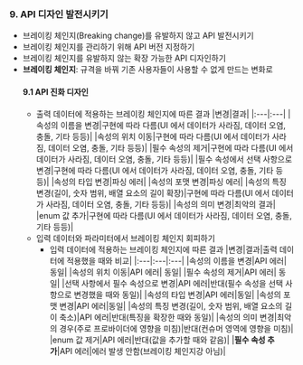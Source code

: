 ### 9. API 디자인 발전시키기
- 브레이킹 체인지(Breaking change)를 유발하지 않고 API 발전시키기
- 브레이킹 체인지를 관리하기 위해 API 버전 지정하기
- 브레이킹 체인지를 유발하지 않는 확장 가능한 API 디자인하기
- **브레이킹 체인지**: 규격을 바꿔 기존 사용자들이 사용할 수 없게 만드는 변화로
    #### 9.1 API 진화 디자인
    - 출력 데이터에 적용하는 브레이킹 체인지에 따른 결과
        |변경|결과|
        |:---|:---|
        |속성의 이름을 변경|구현에 따라 다름(UI 에서 데이터가 사라짐, 데이터 오염, 충돌, 기타 등등)|
        |속성의 위치 이동|구현에 따라 다름(UI 에서 데이터가 사라짐, 데이터 오염, 충돌, 기타 등등)|
        |필수 속성의 제거|구현에 따라 다름(UI 에서 데이터가 사라짐, 데이터 오염, 충돌, 기타 등등)|
        |필수 속성에서 선택 사항으로 변경|구현에 따라 다름(UI 에서 데이터가 사라짐, 데이터 오염, 충돌, 기타 등등)|
        |속성의 타입 변경|파싱 에러|
        |속성의 포맷 변경|파싱 에러|
        |속성의 특징 변경(길이, 숫자 범위, 배열 요소의 길이 확장)|구현에 따라 다름(UI 에서 데이터가 사라짐, 데이터 오염, 충돌, 기타 등등)|
        |속성의 의미 변경|최악의 결과|
        |enum 값 추가|구현에 따라 다름(UI 에서 데이터가 사라짐, 데이터 오염, 충돌, 기타 등등)|
    - 입력 데이터와 파라미터에서 브레이킹 체인지 회피하기
        - 입력 데이터에 적용하는 브레이킹 체인지에 따른 결과
            |변경|결과|출력 데이터에 적용했을 때와 비교|
            |:---|:---|:---|
            |속성의 이름을 변경|API 에러| 동일|
            |속성의 위치 이동|API 에러| 동일|
            |필수 속성의 제거|API 에러| 동일|
            |선택 사항에서 필수 속성으로 변경|API 에러|반대(필수 속성을 선택 사항으로 변경했을 때와 동일)|
            |속성의 타입 변경|API 에러|동일|
            |속성의 포맷 변경|API 에러|동일|
            |속성의 특징 변경(길이, 숫자 범위, 배열 요소의 길이 축소)|API 에러|반대(특징을 확장한 때와 동일)|
            |속성의 의미 변경|최악의 경우(주로 프로바이더에 영향을 미침)|반대(컨슈머 영역에 영향을 미침)|
            |enum 값 제거|API 에러|반대(값을 추가할 때와 같음)|
            |**필수 속성 추가**|API 에러|에러 발생 안함(브레이킹 체인지강 아님)|
          